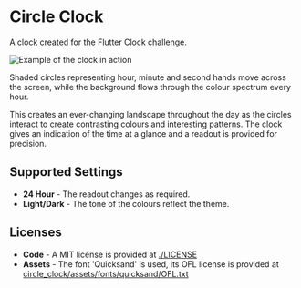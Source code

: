 # Circle Clock

A clock created for the Flutter Clock challenge.

![Example of the clock in action](https://giant.gfycat.com/DrearyPossibleBluewhale.gif)

Shaded circles representing hour, minute and second hands move across the screen, while the background flows through the colour spectrum every hour.

This creates an ever-changing landscape throughout the day as the circles interact to create contrasting colours and interesting patterns. The clock gives an indication of the time at a glance and a readout is provided for precision.

## Supported Settings

* **24 Hour** - The readout changes as required.
* **Light/Dark** - The tone of the colours reflect the theme.

## Licenses

* **Code** - A MIT license is provided at [./LICENSE](./LICENSE)
* **Assets** - The font 'Quicksand' is used, its OFL license is provided at [circle_clock/assets/fonts/quicksand/OFL.txt](circle_clock/assets/fonts/quicksand/OFL.txt)
